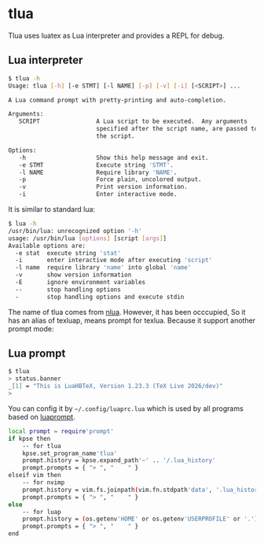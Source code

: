 # tlua

Tlua uses luatex as Lua interpreter and provides a REPL for debug.

## Lua interpreter

```sh
$ tlua -h
Usage: tlua [-h] [-e STMT] [-l NAME] [-p] [-v] [-i] [<SCRIPT>] ...

A Lua command prompt with pretty-printing and auto-completion.

Arguments:
   SCRIPT                A Lua script to be executed.  Any arguments
                         specified after the script name, are passed to
                         the script.

Options:
   -h                    Show this help message and exit.
   -e STMT               Execute string 'STMT'.
   -l NAME               Require library 'NAME'.
   -p                    Force plain, uncolored output.
   -v                    Print version information.
   -i                    Enter interactive mode.
```

It is similar to standard lua:

```sh
$ lua -h
/usr/bin/lua: unrecognized option '-h'
usage: /usr/bin/lua [options] [script [args]]
Available options are:
  -e stat  execute string 'stat'
  -i       enter interactive mode after executing 'script'
  -l name  require library 'name' into global 'name'
  -v       show version information
  -E       ignore environment variables
  --       stop handling options
  -        stop handling options and execute stdin
```

The name of tlua comes from [nlua](https://github.com/mfussenegger/nlua).
However, it has been occcupied, So it has an alias of texluap, means prompt for
texlua. Because it support another prompt mode:

## Lua prompt

```sh
$ tlua
> status.banner
_[1] = "This is LuaHBTeX, Version 1.23.3 (TeX Live 2026/dev)"
>
```

You can config it by `~/.config/luaprc.lua` which is used by all programs based
on [luaprompt](https://github.com/dpapavas/luaprompt).

```sh
local prompt = require'prompt'
if kpse then
    -- for tlua
    kpse.set_program_name'tlua'
    prompt.history = kpse.expand_path'~' .. '/.lua_history'
    prompt.prompts = { "> ", "    " }
elseif vim then
    -- for nvimp
    prompt.history = vim.fs.joinpath(vim.fn.stdpath'data', '.lua_history')
    prompt.prompts = { "> ", "    " }
else
    -- for luap
    prompt.history = (os.getenv'HOME' or os.getenv'USERPROFILE' or '.') .. '/.lua_history'
    prompt.prompts = { "> ", "    " }
end
```
